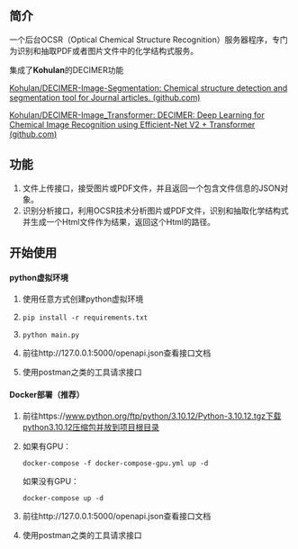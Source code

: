 ## 简介

一个后台OCSR（Optical Chemical Structure Recognition）服务器程序，专门为识别和抽取PDF或者图片文件中的化学结构式服务。

集成了**Kohulan**的DECIMER功能

[Kohulan/DECIMER-Image-Segmentation: Chemical structure detection and segmentation tool for Journal articles. (github.com)](https://github.com/Kohulan/DECIMER-Image-Segmentation)

[Kohulan/DECIMER-Image_Transformer: DECIMER: Deep Learning for Chemical Image Recognition using Efficient-Net V2 + Transformer (github.com)](https://github.com/Kohulan/DECIMER-Image_Transformer)

## 功能

1. 文件上传接口，接受图片或PDF文件，并且返回一个包含文件信息的JSON对象。
2. 识别分析接口，利用OCSR技术分析图片或PDF文件，识别和抽取化学结构式并生成一个Html文件作为结果，返回这个Html的路径。

## 开始使用

#### python虚拟环境

1. 使用任意方式创建python虚拟环境

2. ```shell
   pip install -r requirements.txt
   ```

3. ```shell
   python main.py
   ```

4. 前往http://127.0.0.1:5000/openapi.json查看接口文档

5. 使用postman之类的工具请求接口

#### Docker部署（推荐）

1. 前往https://www.python.org/ftp/python/3.10.12/Python-3.10.12.tgz下载python3.10.12压缩包并放到项目根目录

2. 如果有GPU：

   ```shell
   docker-compose -f docker-compose-gpu.yml up -d
   ```

   如果没有GPU：

   ```shell
   docker-compose up -d
   ```

3. 前往http://127.0.0.1:5000/openapi.json查看接口文档

4. 使用postman之类的工具请求接口

